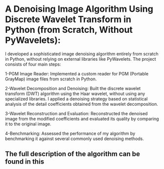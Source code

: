 # A Denoising Image Algorithm Using Discrete Wavelet Transform in Python (from Scratch, Without PyWavelets):

I developed a sophisticated image denoising algorithm entirely from scratch in Python, without relying on external libraries like PyWavelets. The project consists of four main steps:

1-PGM Image Reader: Implemented a custom reader for PGM (Portable GrayMap) image files from scratch in Python.

2-Wavelet Decomposition and Denoising: Built the discrete wavelet transform (DWT) algorithm using the Haar wavelet, without using any specialized libraries. I applied a denoising strategy based on statistical analysis of the detail coefficients obtained from the wavelet decomposition.

3-Wavelet Reconstruction and Evaluation: Reconstructed the denoised image from the modified coefficients and evaluated its quality by comparing it to the original image.

4-Benchmarking: Assessed the performance of my algorithm by benchmarking it against several commonly used denoising methods.

## The full description of the algorithm can be found in this 
[View PDF Documentation in Docs fodler: Docs/Denoising Algorithm.pdf ]:
([https://raw.githubusercontent.com/<username>/<repo>/<branch>/<path-to-pdf>](https://github.com/ehsan-honarbakhsh/Denoising-Algorithm-using-Wavelet-Decomposition-and-Reconstruction/blob/main/Docs/Denoising%20Algorithm.pdf))
